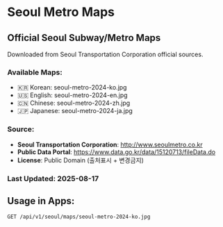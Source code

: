 # Seoul Metro Maps

## Official Seoul Subway/Metro Maps

Downloaded from Seoul Transportation Corporation official sources.

### Available Maps:
- 🇰🇷 Korean: seoul-metro-2024-ko.jpg
- 🇺🇸 English: seoul-metro-2024-en.jpg  
- 🇨🇳 Chinese: seoul-metro-2024-zh.jpg
- 🇯🇵 Japanese: seoul-metro-2024-ja.jpg

### Source:
- **Seoul Transportation Corporation**: http://www.seoulmetro.co.kr
- **Public Data Portal**: https://www.data.go.kr/data/15120713/fileData.do
- **License**: Public Domain (출처표시 + 변경금지)

### Last Updated: 2025-08-17

## Usage in Apps:
```
GET /api/v1/seoul/maps/seoul-metro-2024-ko.jpg
```
